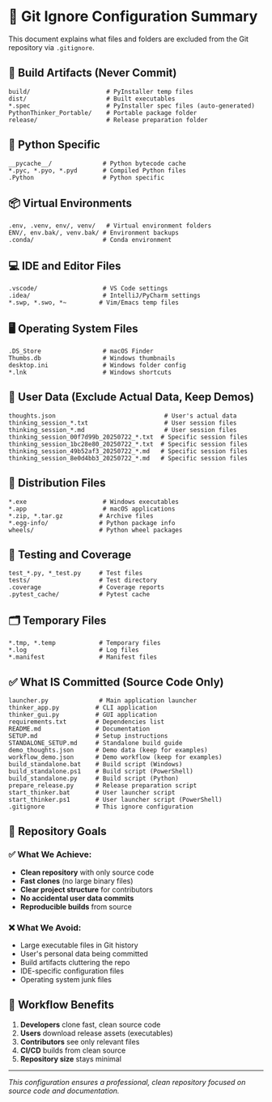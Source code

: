 # 🚫 Git Ignore Configuration Summary

This document explains what files and folders are excluded from the Git repository via `.gitignore`.

## 🔧 Build Artifacts (Never Commit)
```
build/                     # PyInstaller temp files
dist/                      # Built executables
*.spec                     # PyInstaller spec files (auto-generated)
PythonThinker_Portable/    # Portable package folder
release/                   # Release preparation folder
```

## 🐍 Python Specific
```
__pycache__/              # Python bytecode cache
*.pyc, *.pyo, *.pyd       # Compiled Python files
.Python                   # Python specific
```

## 📦 Virtual Environments
```
.env, .venv, env/, venv/   # Virtual environment folders
ENV/, env.bak/, venv.bak/ # Environment backups
.conda/                   # Conda environment
```

## 💻 IDE and Editor Files
```
.vscode/                  # VS Code settings
.idea/                    # IntelliJ/PyCharm settings
*.swp, *.swo, *~         # Vim/Emacs temp files
```

## 🖥️ Operating System Files
```
.DS_Store                 # macOS Finder
Thumbs.db                 # Windows thumbnails
desktop.ini               # Windows folder config
*.lnk                     # Windows shortcuts
```

## 👤 User Data (Exclude Actual Data, Keep Demos)
```
thoughts.json                              # User's actual data
thinking_session_*.txt                     # User session files
thinking_session_*.md                      # User session files
thinking_session_00f7d99b_20250722_*.txt  # Specific session files
thinking_session_1bc28e80_20250722_*.txt  # Specific session files
thinking_session_49b52af3_20250722_*.md   # Specific session files
thinking_session_8e0d4bb3_20250722_*.md   # Specific session files
```

## 📁 Distribution Files
```
*.exe                     # Windows executables
*.app                     # macOS applications
*.zip, *.tar.gz          # Archive files
*.egg-info/              # Python package info
wheels/                  # Python wheel packages
```

## 🧪 Testing and Coverage
```
test_*.py, *_test.py     # Test files
tests/                   # Test directory
.coverage                # Coverage reports
.pytest_cache/           # Pytest cache
```

## 🗂️ Temporary Files
```
*.tmp, *.temp            # Temporary files
*.log                    # Log files
*.manifest               # Manifest files
```

## ✅ What IS Committed (Source Code Only)
```
launcher.py              # Main application launcher
thinker_app.py          # CLI application
thinker_gui.py          # GUI application
requirements.txt        # Dependencies list
README.md               # Documentation
SETUP.md                # Setup instructions
STANDALONE_SETUP.md     # Standalone build guide
demo_thoughts.json      # Demo data (keep for examples)
workflow_demo.json      # Demo workflow (keep for examples)
build_standalone.bat    # Build script (Windows)
build_standalone.ps1    # Build script (PowerShell)
build_standalone.py     # Build script (Python)
prepare_release.py      # Release preparation script
start_thinker.bat       # User launcher script
start_thinker.ps1       # User launcher script (PowerShell)
.gitignore              # This ignore configuration
```

## 🎯 Repository Goals

### ✅ What We Achieve:
- **Clean repository** with only source code
- **Fast clones** (no large binary files)
- **Clear project structure** for contributors
- **No accidental user data commits**
- **Reproducible builds** from source

### ❌ What We Avoid:
- Large executable files in Git history
- User's personal data being committed
- Build artifacts cluttering the repo
- IDE-specific configuration files
- Operating system junk files

## 🔄 Workflow Benefits

1. **Developers** clone fast, clean source code
2. **Users** download release assets (executables)
3. **Contributors** see only relevant files
4. **CI/CD** builds from clean source
5. **Repository size** stays minimal

---

*This configuration ensures a professional, clean repository focused on source code and documentation.*
